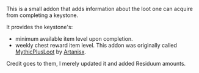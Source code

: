 This is a small addon that adds information about the loot one can acquire from completing a keystone.

It provides the keystone's:

* minimum available item level upon completion.
* weekly chest reward item level.
This addon was originally called [MythicPlusLoot](https://wow.curseforge.com/projects/mythicplusloot) by [Artanisx](https://wow.curseforge.com/members/Artanisx).

Credit goes to them, I merely updated it and added Residuum amounts.
